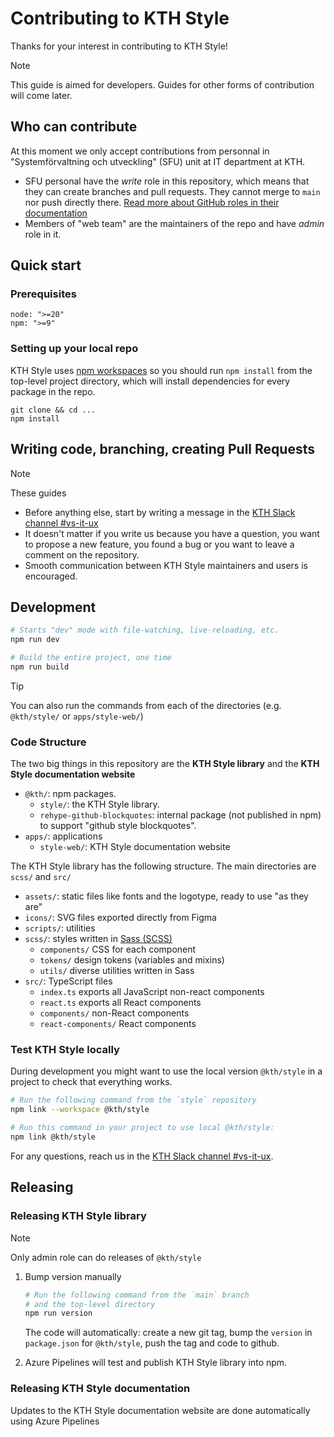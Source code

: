 # Contributing to KTH Style

Thanks for your interest in contributing to KTH Style!

> [!Note]
> This guide is aimed for developers. Guides for other forms of contribution will come later.

## Who can contribute

At this moment we only accept contributions from personnal in "Systemförvaltning och utveckling" (SFU) unit at IT department at KTH.

- SFU personal have the _write_ role in this repository, which means that they can create branches and pull requests. They cannot merge to `main` nor push directly there. [Read more about GitHub roles in their documentation](https://docs.github.com/en/organizations/managing-user-access-to-your-organizations-repositories/managing-repository-roles/repository-roles-for-an-organization#permissions-for-each-role)
- Members of "web team" are the maintainers of the repo and have _admin_ role in it.

## Quick start

### Prerequisites

```
node: ">=20"
npm: ">=9"
```

### Setting up your local repo

KTH Style uses [npm workspaces](https://docs.npmjs.com/cli/v10/using-npm/workspaces) so you should run `npm install` from the top-level project directory, which will install dependencies for every package in the repo.

```
git clone && cd ...
npm install
```

## Writing code, branching, creating Pull Requests

> [!Note]
> These guides

- Before anything else, start by writing a message in the [KTH Slack channel #vs-it-ux](https://kth-se.slack.com/archives/C06K0G9BQUE)
- It doesn't matter if you write us because you have a question, you want to propose a new feature, you found a bug or you want to leave a comment on the repository.
- Smooth communication between KTH Style maintainers and users is encouraged.

## Development

```sh
# Starts "dev" mode with file-watching, live-reloading, etc.
npm run dev

# Build the entire project, one time
npm run build
```

> [!Tip]
> You can also run the commands from each of the directories (e.g. `@kth/style/` or `apps/style-web/`)

### Code Structure

The two big things in this repository are the **KTH Style library** and the **KTH Style documentation website**

- `@kth/`: npm packages.
  - `style/`: the KTH Style library.
  - `rehype-github-blockquotes`: internal package (not published in npm) to support "github style blockquotes".
- `apps/`: applications
  - `style-web/`: KTH Style documentation website

The KTH Style library has the following structure. The main directories are `scss/` and `src/`

- `assets/`: static files like fonts and the logotype, ready to use "as they are"
- `icons/`: SVG files exported directly from Figma
- `scripts/`: utilities
- `scss/`: styles written in [Sass (SCSS)](https://sass-lang.com)
  - `components/` CSS for each component
  - `tokens/` design tokens (variables and mixins)
  - `utils/` diverse utilities written in Sass
- `src/`: TypeScript files
  - `index.ts` exports all JavaScript non-react components
  - `react.ts` exports all React components
  - `components/` non-React components
  - `react-components/` React components

### Test KTH Style locally

During development you might want to use the local version `@kth/style` in a project to check that everything works.

```sh
# Run the following command from the `style` repository
npm link --workspace @kth/style

# Run this command in your project to use local @kth/style:
npm link @kth/style
```

For any questions, reach us in the [KTH Slack channel #vs-it-ux](https://kth-se.slack.com/archives/C06K0G9BQUE).

## Releasing

### Releasing KTH Style library

> [!Note]
> Only admin role can do releases of `@kth/style`

1. Bump version manually

   ```sh
   # Run the following command from the `main` branch
   # and the top-level directory
   npm run version
   ```

   The code will automatically: create a new git tag, bump the `version` in `package.json` for `@kth/style`, push the tag and code to github.

2. Azure Pipelines will test and publish KTH Style library into npm.

### Releasing KTH Style documentation

Updates to the KTH Style documentation website are done automatically using Azure Pipelines
